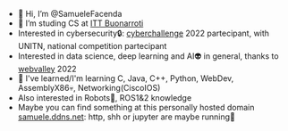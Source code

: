 - 👋 Hi, I’m @SamueleFacenda
- 👀 I’m studing CS at [ITT Buonarroti](https://www.buonarroti.tn.it/)
- Interested in cybersecurity:lock:: [cyberchallenge](https://cyberchallenge.it/) 2022 partecipant, with UNITN, national competition partecipant
- Interested in data science, deep learning and AI:alien: in general, thanks to [webvalley](https://webvalley.fbk.eu/) 2022
- 🌱 I've learned/I'm learning C, Java, C++, Python, WebDev, AssemblyX86:skull:, Networking(CiscoIOS)
- Also interested in Robots:robot:, ROS1&2 knowledge
- Maybe you can find something at this personally hosted domain [samuele.ddns.net](http://samuele.ddns.net): http, shh or jupyter are maybe running:frog:

<!---
SamueleFacenda/SamueleFacenda is a ✨ special ✨ repository because its `README.md` (this file) appears on your GitHub profile.
You can click the Preview link to take a look at your changes.
--->
